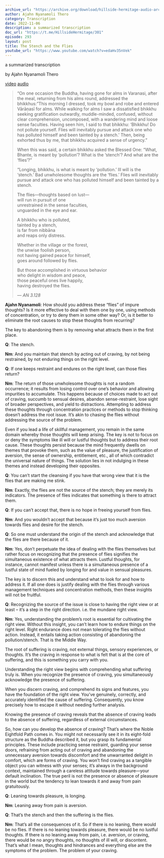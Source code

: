 ```yaml
---
archive_url: "https://archive.org/download/hillside-hermitage-audio-archive/20221106%20-%20293hh%20-%20The%20stench%20and%20the%20flies%20-%20AN%203.128.mp3"
author: Ajahn Nyanamoli Thero
category: Transcription
date: 2022-11-06
description: a summarized transcription
doc_url: "https://t.me/HillsideHermitage/301"
episode: 293
layout: post
title: The Stench and the Flies
youtube_url: "https://www.youtube.com/watch?v=edaHv35nVek"
---
```


a summarized transcription

by Ajahn Nyanamoli Thero

[video](https://www.youtube.com/watch?v=edaHv35nVek) [audio](https://archive.org/download/hillside-hermitage-audio-archive/20221106%20-%20293hh%20-%20The%20stench%20and%20the%20flies%20-%20AN%203.128.mp3)

> “On one occasion the Buddha, having gone for alms in Varanasi, after
> the meal, returning from his alms round, addressed the bhikkhus:”This
> morning I dressed, took my bowl and robe and entered Vārāṇasī for
> alms. While walking for alms I saw a dissatisfied bhikkhu seeking
> gratification outwardly, muddle-minded, confused, without clear
> comprehension, uncomposed, with a wandering mind and loose sense
> faculties. Having seen him, I said to that bhikkhu: ‘Bhikkhu! Do not
> pollute yourself. Flies will inevitably pursue and attack one who has
> polluted himself and been tainted by a stench.’ Then, being exhorted
> thus by me, that bhikkhu acquired a sense of urgency.”
>
> When this was said, a certain bhikkhu asked the Blessed One: “What,
> Bhante, is meant by ‘pollution’? What is the ‘stench’? And what are
> the ‘flies’?”
>
> “Longing, bhikkhu, is what is meant by ‘pollution.’ Ill will is the
> ‘stench.’ Bad unwholesome thoughts are the ‘flies.’ Flies will
> inevitably pursue and attack one who has polluted himself and been
> tainted by a stench.
>
> The flies—thoughts based on lust—  
> will run in pursuit of one  
> unrestrained in the sense faculties,  
> unguarded in the eye and ear.  
>   
> A bhikkhu who is polluted,  
> tainted by a stench,  
> is far from nibbāna  
> and reaps only distress.  
>   
> Whether in the village or the forest,  
> the unwise foolish person,  
> not having gained peace for himself,  
> goes around followed by flies.  
>   
> But those accomplished in virtuous behavior  
> who delight in wisdom and peace,  
> those peaceful ones live happily,  
> having destroyed the flies.
>
> — <cite>AN 3.128</cite>

**Ajahn Nyanamoli**: How should you address these “flies” of impure
thoughts? Is it more effective to deal with them one by one, using
methods of concentration, or try to deny them in some other way? Or, is
it better to eliminate the root causes to stop these thoughts from
recurring?

The key to abandoning them is by removing what attracts them in the
first place.

**Q**: The stench.

**Nm**: And you maintain that stench by acting out of craving, by not
being restrained, by not enduring things on the right level.

**Q**: If one keeps restraint and endures on the right level, can those
flies return?

**Nm**: The return of those unwholesome thoughts is not a random
occurrence; it results from losing control over one’s behavior and
allowing impurities to accumulate. This happens because of choices made
to act out of craving, succumb to sensual desires, abandon
sense-restraint, lose sight of broader perspectives, and yield to
distractions. Attempting to address these thoughts through concentration
practices or methods to stop thinking doesn’t address the root issue.
It’s akin to chasing the flies without addressing the source of the
problem.

Even if you lead a life of skillful management, you remain in the same
domain whereby those thoughts will keep arising. The key is not to focus
on or deny the symptoms like ill will or lustful thoughts but to address
their root cause. These thoughts persist because the mind frequently
dwells on themes that provoke them, such as the value of pleasure, the
justification of aversion, the sense of ownership, entitlement, etc.,
all of which contradict the universal nature of things. The solution
lies in not indulging in these themes and instead developing their
opposites.

**Q**: You can’t start the cleansing if you have that wrong view that it
is the flies that are making me stink.

**Nm**: Exactly, the flies are not the source of the stench; they are
merely its indicators. The presence of flies indicates that something is
there to attract them.

**Q**: If you can’t accept that, there is no hope in freeing yourself
from flies.

**Nm**: And you wouldn’t accept that because it’s just too much aversion
towards flies and desire for the stench.

**Q**: So one must understand the origin of the stench and acknowledge
that the flies are there because of it.

**Nm**: Yes, don’t perpetuate the idea of dealing with the flies
themselves but rather focus on recognizing that the presence of flies
signifies the simultaneous existence of what attracts them. Lustful
thoughts, for instance, cannot manifest unless there is a simultaneous
presence of a lustful state of mind fueled by longing for and value in
sensual pleasures.

The key is to discern this and understand what to look for and how to
address it. If all one does is justify dealing with the flies through
various management techniques and concentration methods, then these
insights will not be fruitful.

**Q**: Recognizing the source of the issue is close to having the right
view or at least – it’s a step in the right direction. i.e. the mundane
right view.

**Nm**: Yes, understanding the problem’s root is essential for
cultivating the right view. Without this insight, you can’t learn how to
endure things on the right level. Right endurance does not mean
tolerating the flies without action. Instead, it entails taking action
consisting of abandoning the pollution/stench. That is the Middle Way.

The root of suffering is craving, not external things, sensory
experiences, or thoughts. It’s the craving in response to what is felt
that is at the core of suffering, and this is something you carry with
you.

Understanding the right view begins with comprehending what suffering
truly is. When you recognize the presence of craving, you simultaneously
acknowledge the presence of suffering.

When you discern craving, and comprehend its signs and features, you
have the foundation of the right view. You’ve genuinely, correctly, and
accurately identified the cause of suffering. Consequently, you know
precisely how to escape it without needing further analysis.

Knowing the presence of craving reveals that the absence of craving
leads to the absence of suffering, regardless of external circumstances.

So, how can you develop the absence of craving? That’s where the Noble
Eightfold Path comes in. You might not necessarily see it in its
eight-fold structure as the Buddha described it, but you grasp its
fundamental principles. These include practicing sense restraint,
guarding your sense doors, refraining from acting out of craving and
abandoning the unnecessary aversion towards discomfort and the
unwarranted delight in comfort, which are forms of craving. You won’t
find craving as a tangible object you can witness with your senses; it’s
always in the background context, maintained through a careless attitude
towards pleasure—your default inclination. The true peril is not the
presence or absence of pleasure in the world but the tendency to lean
towards it and away from pain gratuitously.

**Q**: Leaning towards pleasure, is longing.

**Nm**: Leaning away from pain is aversion.

**Q**: That’s the stench and then the suffering is the flies.

**Nm**: That’s all the consequences of it. So if there is no leaning,
there would be no flies. If there is no leaning towards pleasure, there
would be no lustful thoughts. If there is no leaning away from pain,
i.e. aversion, or craving, there would be no angry thoughts, no thoughts
of ill will, or discontent. That’s what I mean, thoughts and hindrances
and everything else are the symptoms of the problem. The problem of your
craving.
